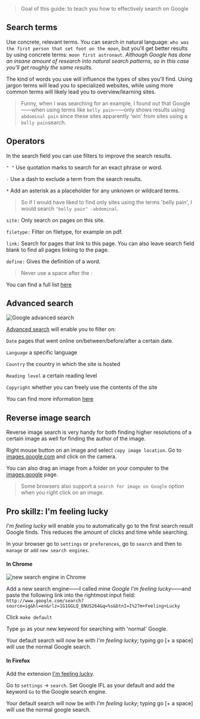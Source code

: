 > Goal of this guide: to teach you how to effectively search on Google

## Search terms

Use concrete, relevant terms. You can search in natural language: ```who was the first person that set foot on the moon```, but you'll get better results by using concrete terms: ```moon first astronaut```.
*Although Google has done an insane amount of research into natural search patterns, so in this case you'll get roughly the same results.*

The kind of words you use will influence the types of sites you'll find. Using jargon terms will lead you to specialized websites, while using more common terms will likely lead you to overview/learning sites.

> Funny, when I was searching for an example, I found out that Google——when using terms like ```belly pain```——only shows results using ```abdominal pain``` since these sites apparently 'win' from sites using a ```belly pain```search.

## Operators

In the search field you can use filters to improve the search results.

```" "``` Use quotation marks to search for an exact phrase or word.

```-``` Use a dash to exclude a term from the search results.

```*``` Add an asterisk as a placeholder for any unknown or wildcard terms.


 > So if I would have liked to find only sites using the terms 'belly pain', I would search ```"belly pain" -abdominal```.


```site:``` Only search on pages on this site.

```filetype:``` Filter on filetype, for example on pdf.

```link:``` Search for pages that link to this page. You can also leave search field blank to find all pages linking to the page.

```define:``` Gives the definition of a word.

> Never use a space after the :

You can find a full list [here](https://support.google.com/websearch/answer/2466433)


## Advanced search

![Google advanced search](https://i.imgur.com/VjzBHGE.png?1)


[Advanced search](https://www.google.com/advanced_search) will enable you to filter on:

```Date``` pages that went online on/between/before/after a certain date.

```Language``` a specific language

```Country``` the country in which the site is hosted

```Reading level``` a certain reading level

```Copyright``` whether you can freely use the contents of the site


You can find more information [here](http://lmgtfy.com/?q=google+advanced+search)

## Reverse image search

Reverse image search is very handy for both finding higher resolutions of a certain image as well for finding the author of the image.

Right mouse button on an image and select ```copy image location```. Go to [images.google.com](http://images.google.com) and click on the camera.

You can also drag an image from a folder on your computer to the [images.google](http://images.google.com) page.

> Some browsers also support a ```search for image on Google``` option when you right click on an image.

## Pro skillz: I'm feeling lucky

*I'm feeling lucky* will enable you to automatically go to the first search result Google finds. This reduces the amount of clicks and time while searching.

In your browser go to ```settings``` or ```preferences```, go to ```search``` and then to ```manage``` or ```add``` ```new search engines```.

#### In Chrome

![new search engine in Chrome](https://i.imgur.com/exa6UiH.png)

Add a new search engine——I called mine *Google I'm feeling lucky*——and paste the following link into the rightmost input field: ```http://www.google.com/search?source=ig&hl=en&rlz=1G1GGLQ_ENUS264&q=%s&btnI=I%27m+Feeling+Lucky```

Click ```make default```

Type ```go``` as your new keyword for searching with 'normal' Google.

Your default search will now be with *I'm feeling lucky*; typing go [+ a space] will use the normal Google search.

#### In Firefox

Add the extension  [I'm feeling lucky](https://addons.mozilla.org/en-US/firefox/search/?q=i+feel+lucky&appver=44.0&platform=mac).

Go to ```settings``` -> ```search```. Set Google IFL as your default and add the keyword ```Go``` to the Google search engine.

Your default search will now be with *I'm feeling lucky*; typing go [+ a space] will use the normal google search.
